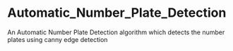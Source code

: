 # Automatic_Number_Plate_Detection
An Automatic Number Plate Detection algorithm which detects the number plates using canny edge detection
